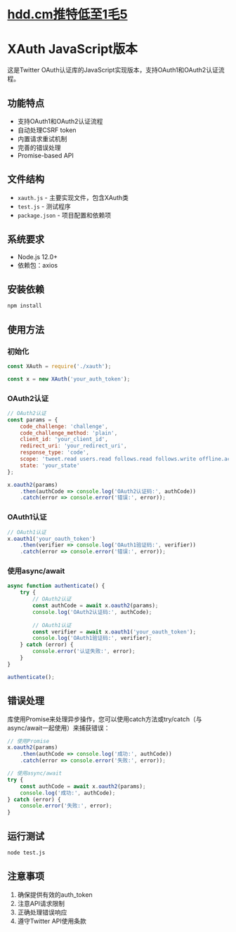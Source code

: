 # [hdd.cm推特低至1毛5](https://hdd.cm/)

# XAuth JavaScript版本

这是Twitter OAuth认证库的JavaScript实现版本，支持OAuth1和OAuth2认证流程。

## 功能特点

- 支持OAuth1和OAuth2认证流程
- 自动处理CSRF token
- 内置请求重试机制
- 完善的错误处理
- Promise-based API

## 文件结构

- `xauth.js` - 主要实现文件，包含XAuth类
- `test.js` - 测试程序
- `package.json` - 项目配置和依赖项

## 系统要求

- Node.js 12.0+
- 依赖包：axios

## 安装依赖

```bash
npm install
```

## 使用方法

### 初始化

```javascript
const XAuth = require('./xauth');

const x = new XAuth('your_auth_token');
```

### OAuth2认证

```javascript
// OAuth2认证
const params = {
    code_challenge: 'challenge',
    code_challenge_method: 'plain',
    client_id: 'your_client_id',
    redirect_uri: 'your_redirect_uri',
    response_type: 'code',
    scope: 'tweet.read users.read follows.read follows.write offline.access',
    state: 'your_state'
};

x.oauth2(params)
    .then(authCode => console.log('OAuth2认证码:', authCode))
    .catch(error => console.error('错误:', error));
```

### OAuth1认证

```javascript
// OAuth1认证
x.oauth1('your_oauth_token')
    .then(verifier => console.log('OAuth1验证码:', verifier))
    .catch(error => console.error('错误:', error));
```

### 使用async/await

```javascript
async function authenticate() {
    try {
        // OAuth2认证
        const authCode = await x.oauth2(params);
        console.log('OAuth2认证码:', authCode);
        
        // OAuth1认证
        const verifier = await x.oauth1('your_oauth_token');
        console.log('OAuth1验证码:', verifier);
    } catch (error) {
        console.error('认证失败:', error);
    }
}

authenticate();
```

## 错误处理

库使用Promise来处理异步操作，您可以使用catch方法或try/catch（与async/await一起使用）来捕获错误：

```javascript
// 使用Promise
x.oauth2(params)
    .then(authCode => console.log('成功:', authCode))
    .catch(error => console.error('失败:', error));

// 使用async/await
try {
    const authCode = await x.oauth2(params);
    console.log('成功:', authCode);
} catch (error) {
    console.error('失败:', error);
}
```

## 运行测试

```bash
node test.js
```

## 注意事项

1. 确保提供有效的auth_token
2. 注意API请求限制
3. 正确处理错误响应
4. 遵守Twitter API使用条款 
